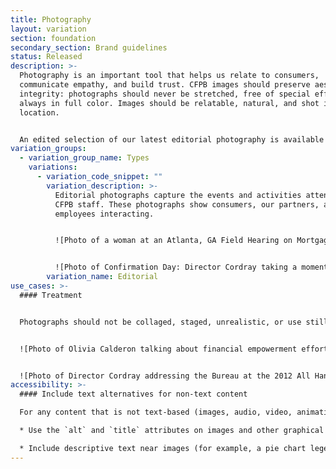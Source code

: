 ```yaml
---
title: Photography
layout: variation
section: foundation
secondary_section: Brand guidelines
status: Released
description: >-
  Photography is an important tool that helps us relate to consumers,
  communicate empathy, and build trust. CFPB images should preserve aesthetic
  integrity: photographs should never be stretched, free of special effects, and
  always in full color. Images should be relatable, natural, and shot in a real
  location.


  An edited selection of our latest editorial photography is available at [flickr.com/photos/cfpbphotos](http://flickr.com/photos/cfpbphotos)
variation_groups:
  - variation_group_name: Types
    variations:
      - variation_code_snippet: ""
        variation_description: >-
          Editorial photographs capture the events and activities attended by
          CFPB staff. These photographs show consumers, our partners, and CFPB
          employees interacting.


          ![Photo of a woman at an Atlanta, GA Field Hearing on Mortgage Servicing](/design-system/images/uploads/photography_1_550px_wide.jpg)


          ![Photo of Confirmation Day: Director Cordray taking a moment to make calls and share the big news](/design-system/images/uploads/photography_2_550px_wide.jpg)
        variation_name: Editorial
use_cases: >-
  #### Treatment


  Photographs should not be collaged, staged, unrealistic, or use still lifes to illustrate concepts. Image manipulation should be limited to adjusting levels, contrast, and natural color balance.


  ![Photo of Olivia Calderon talking about financial empowerment efforts for low-income and unauthorized immigrants](/design-system/images/uploads/photography_3_550px_wide.jpg)


  ![Photo of Director Cordray addressing the Bureau at the 2012 All Hands Meeting in Washington DC](/design-system/images/uploads/photography_4_550px_wide.jpg)
accessibility: >-
  #### Include text alternatives for non-text content

  For any content that is not text-based (images, audio, video, animations, charts, graphs, etc), provide an alternative version of that content that is text-based.

  * Use the `alt` and `title` attributes on images and other graphical elements.

  * Include descriptive text near images (for example, a pie chart legend with percentages of each item).
---
```

